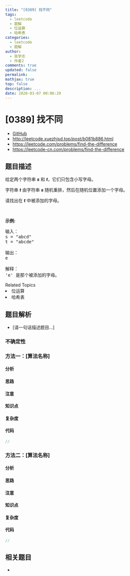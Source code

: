```yaml
---
title: "[0389] 找不同"
tags:
  - leetcode
  - 题解
  - 位运算
  - 哈希表
categories:
  - leetcode
  - 题解
author:
  - 张学志
  - 作者2
comments: true
updated: false
permalink:
mathjax: true
top: false
description: ...
date: 2020-03-07 00:06:29
---
```



# [0389] 找不同
* [GitHub](https://github.com/algoboy101/LeetCodeCrowdsource/tree/master/_posts/QA/%5B0389%5D%20%E6%89%BE%E4%B8%8D%E5%90%8C.md)
* http://leetcode.xuezhisd.top/post/b081b886.html
* https://leetcode.com/problems/find-the-difference
* https://leetcode-cn.com/problems/find-the-difference


## 题目描述

<p>给定两个字符串 <em><strong>s</strong></em> 和 <em><strong>t</strong></em>，它们只包含小写字母。</p>

<p>字符串&nbsp;<strong><em>t</em></strong>&nbsp;由字符串&nbsp;<strong><em>s</em></strong>&nbsp;随机重排，然后在随机位置添加一个字母。</p>

<p>请找出在 <em><strong>t</strong></em> 中被添加的字母。</p>

<p>&nbsp;</p>

<p><strong>示例:</strong></p>

<pre>输入：
s = &quot;abcd&quot;
t = &quot;abcde&quot;

输出：
e

解释：
&#39;e&#39; 是那个被添加的字母。
</pre>
<div><div>Related Topics</div><div><li>位运算</li><li>哈希表</li></div></div>


## 题目解析
* [请一句话描述题目...]

### 不确定性


### 方法一：[算法名称]

#### 分析

#### 思路

#### 注意

#### 知识点

#### 复杂度

#### 代码

```cpp
//
```


### 方法二：[算法名称]

#### 分析

#### 思路

#### 注意

#### 知识点

#### 复杂度

#### 代码

```cpp
//
```


## 相关题目
* 
